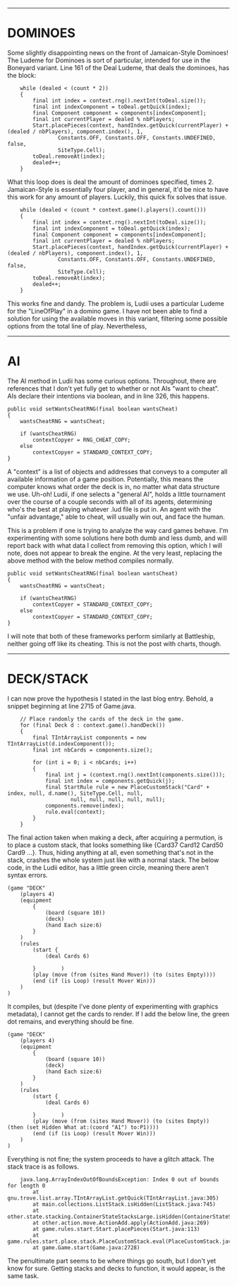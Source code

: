 -------------------------------------------------------------------------------------------------------

# DOMINOES

Some slightly disappointing news on the front of Jamaican-Style Dominoes! The Ludeme for Dominoes is sort
of particular, intended for use in the Boneyard variant. Line 161 of the Deal Ludeme, that deals the 
dominoes, has the block:

		while (dealed < (count * 2))
		{
			final int index = context.rng().nextInt(toDeal.size());
			final int indexComponent = toDeal.getQuick(index);
			final Component component = components[indexComponent];
			final int currentPlayer = dealed % nbPlayers;
			Start.placePieces(context, handIndex.getQuick(currentPlayer) + (dealed / nbPlayers), component.index(), 1,
					Constants.OFF, Constants.OFF, Constants.UNDEFINED, false,
					SiteType.Cell);
			toDeal.removeAt(index);
			dealed++;
		}

What this loop does is deal the amount of dominoes specified, times 2. Jamaican-Style is essentially 
four player, and in general, it'd be nice to have this work for any amount of players. Luckily, this 
quick fix solves that issue.

		while (dealed < (count * context.game().players().count()))
		{
			final int index = context.rng().nextInt(toDeal.size());
			final int indexComponent = toDeal.getQuick(index);
			final Component component = components[indexComponent];
			final int currentPlayer = dealed % nbPlayers;
			Start.placePieces(context, handIndex.getQuick(currentPlayer) + (dealed / nbPlayers), component.index(), 1,
					Constants.OFF, Constants.OFF, Constants.UNDEFINED, false,
					SiteType.Cell);
			toDeal.removeAt(index);
			dealed++;
		}

This works fine and dandy. The problem is, Ludii uses a particular Ludeme for the "LineOfPlay" in a 
domino game. I have not been able to find a solution for using the available moves in this variant, 
filtering some possible options from the total line of play. Nevertheless, 

-------------------------------------------------------------------------------------------------------

# AI

The AI method in Ludii has some curious options. Throughout, there are references that I don't yet fully
get to whether or not AIs "want to cheat". AIs declare their intentions via boolean, and in line 326, this
happens.

	public void setWantsCheatRNG(final boolean wantsCheat)
	{
		wantsCheatRNG = wantsCheat;
		
		if (wantsCheatRNG)
			contextCopyer = RNG_CHEAT_COPY;
		else
			contextCopyer = STANDARD_CONTEXT_COPY;
	}
	
A "context" is a list of objects and addresses that conveys to a computer all available information of 
a game position. Potentially, this means the computer knows what order the deck is in, no matter what 
data structure we use. Uh-oh! Ludii, if one selects a "general AI", holds a little tournament over the 
course of a couple seconds with all of its agents, determining who's the best at playing whatever .lud
file is put in. An agent with the "unfair advantage," able to cheat, will usually win out, and face the
human. 

This is a problem if one is trying to analyze the way card games behave. I'm experimenting with some 
solutions here both dumb and less dumb, and will report back with what data I collect from removing this
option, which I will note, does not appear to break the engine. At the very least, replacing the above 
method with the below method compiles normally.

	public void setWantsCheatRNG(final boolean wantsCheat)
	{
		wantsCheatRNG = wantsCheat;
		
		if (wantsCheatRNG)
			contextCopyer = STANDARD_CONTEXT_COPY;
		else
			contextCopyer = STANDARD_CONTEXT_COPY;
	}
	
I will note that both of these frameworks perform similarly at Battleship, neither going off like its 
cheating. This is not the post with charts, though.
	
			
-------------------------------------------------------------------------------------------------------

# DECK/STACK

I can now prove the hypothesis I stated in the last blog entry. Behold, a snippet beginning at line 2715
of Game.java.

		// Place randomly the cards of the deck in the game.
		for (final Deck d : context.game().handDeck())
		{
			final TIntArrayList components = new TIntArrayList(d.indexComponent());
			final int nbCards = components.size();
	
			for (int i = 0; i < nbCards; i++)
			{
				final int j = (context.rng().nextInt(components.size()));
				final int index = components.getQuick(j);
				final StartRule rule = new PlaceCustomStack("Card" + index, null, d.name(), SiteType.Cell, null,
						null, null, null, null, null);
				components.remove(index);
				rule.eval(context);
			}
		}
	
The final action taken when making a deck, after acquiring a permution, is to place a custom stack,
that looks something like {Card37 Card12 Card50 Card9 ...}. Thus, hiding anything at all, even 
something that's not in the stack, crashes the whole system just like with a normal stack. The below
code, in the Ludii editor, has a little green circle, meaning there aren't syntax errors.

	(game "DECK"
		(players 4)
		(equipment
			{
				(board (square 10))
				(deck)
				(hand Each size:6)
			}
		)
		(rules
			(start { 
				(deal Cards 6) 
			
			}        )
			(play (move (from (sites Hand Mover)) (to (sites Empty))))
			(end (if (is Loop) (result Mover Win)))
		)
	)
	
It compiles, but (despite I've done plenty of experimenting with graphics metadata), I cannot get 
the cards to render. If I add the below line, the green dot remains, and everything should be fine.

	(game "DECK"
		(players 4)
		(equipment
			{
				(board (square 10))
				(deck)
				(hand Each size:6)
			}
		)
		(rules
			(start { 
				(deal Cards 6) 
			
			}        )
			(play (move (from (sites Hand Mover)) (to (sites Empty))  (then (set Hidden What at:(coord "A1") to:P1))))
			(end (if (is Loop) (result Mover Win)))
		)
	)

Everything is not fine; the system proceeds to have a glitch attack. The stack trace is as follows.

		java.lang.ArrayIndexOutOfBoundsException: Index 0 out of bounds for length 0
			at gnu.trove.list.array.TIntArrayList.getQuick(TIntArrayList.java:305)
			at main.collections.ListStack.isHidden(ListStack.java:745)
			at other.state.stacking.ContainerStateStacksLarge.isHidden(ContainerStateStacksLarge.java:579)
			at other.action.move.ActionAdd.apply(ActionAdd.java:269)
			at game.rules.start.Start.placePieces(Start.java:113)
			at game.rules.start.place.stack.PlaceCustomStack.eval(PlaceCustomStack.java:195)
			at game.Game.start(Game.java:2728)
			
The penultimate part seems to be where things go south, but I don't yet know for sure. Getting 
stacks and decks to function, it would appear, is the same task. 
